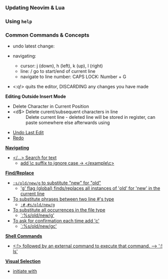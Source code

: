 

### Updating Neovim & Lua


### Using `help`


### Common Commands & Concepts
- undo latest change: <leader-u>
- navigating: 
    - cursor: j (down), h (left), k (up), l (right)
    - line: <Home>/<End> go to start/end of current line
    - navigate to line number: CAPS LOCK: Number + G

- <:q!> quits the editor, DISCARDING any changes you have made

**Editing Outside Insert Mode**
- <x> Delete Character in Current Position
- <d$> Delete curent/subsequent characters in line
- <dd> Delete current line
    - deleted line will be stored in register, can paste somewhere else afterwards using <p>
- <u> Undo Last Edit
- <C-r> Redo

**Navigating**
- </...> Search for text
   - add \c suffix to ignore case -> </example\c>

**Find/Replace**
- `:s/old/new/g` to substitute "new" for "old"
    - 'g' flag (global) finds/replaces all instances of 'old' for 'new' in the current line
- To substitute phrases between two line #'s type
    - `:#,#s/old/new/g`
- To substitute all occurrences in the file type
    - `:%s/old/new/g'
- To ask for confirmation each time add 'c'
    - `:%s/old/new/gc'


**Shell Commands**
- <:!> followed by an external command to execute that command. --> ':! ls'


**Visual Selection**
- initiate with <v>





